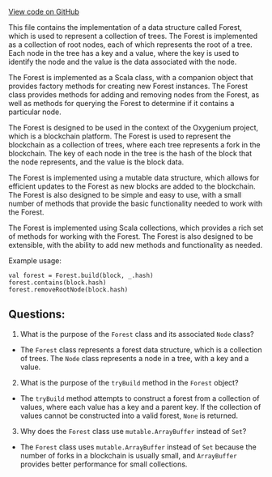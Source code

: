 [View code on GitHub](https://github.com/oxygenium/oxygenium/util/src/main/scala/org/oxygenium/util/Forest.scala)

This file contains the implementation of a data structure called Forest, which is used to represent a collection of trees. The Forest is implemented as a collection of root nodes, each of which represents the root of a tree. Each node in the tree has a key and a value, where the key is used to identify the node and the value is the data associated with the node.

The Forest is implemented as a Scala class, with a companion object that provides factory methods for creating new Forest instances. The Forest class provides methods for adding and removing nodes from the Forest, as well as methods for querying the Forest to determine if it contains a particular node.

The Forest is designed to be used in the context of the Oxygenium project, which is a blockchain platform. The Forest is used to represent the blockchain as a collection of trees, where each tree represents a fork in the blockchain. The key of each node in the tree is the hash of the block that the node represents, and the value is the block data.

The Forest is implemented using a mutable data structure, which allows for efficient updates to the Forest as new blocks are added to the blockchain. The Forest is also designed to be simple and easy to use, with a small number of methods that provide the basic functionality needed to work with the Forest.

The Forest is implemented using Scala collections, which provides a rich set of methods for working with the Forest. The Forest is also designed to be extensible, with the ability to add new methods and functionality as needed.

Example usage:

```
val forest = Forest.build(block, _.hash)
forest.contains(block.hash)
forest.removeRootNode(block.hash)
```
## Questions: 
 1. What is the purpose of the `Forest` class and its associated `Node` class?
- The `Forest` class represents a forest data structure, which is a collection of trees. The `Node` class represents a node in a tree, with a key and a value.

2. What is the purpose of the `tryBuild` method in the `Forest` object?
- The `tryBuild` method attempts to construct a forest from a collection of values, where each value has a key and a parent key. If the collection of values cannot be constructed into a valid forest, `None` is returned.

3. Why does the `Forest` class use `mutable.ArrayBuffer` instead of `Set`?
- The `Forest` class uses `mutable.ArrayBuffer` instead of `Set` because the number of forks in a blockchain is usually small, and `ArrayBuffer` provides better performance for small collections.